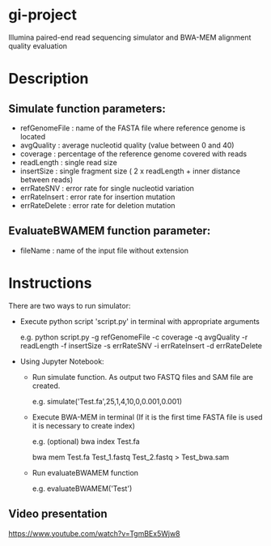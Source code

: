 # gi-project
Illumina paired-end read sequencing simulator and BWA-MEM alignment quality evaluation

# Description

## Simulate function parameters:
  - refGenomeFile : name of the FASTA file where reference genome is located
  - avgQuality : average nucleotid quality (value between 0 and 40)
  - coverage : percentage of the reference genome covered with reads
  - readLength : single read size
  - insertSize : single fragment size ( 2 x readLength + inner distance between reads)
  - errRateSNV : error rate for single nucleotid variation
  - errRateInsert : error rate for insertion mutation
  - errRateDelete : error rate for deletion mutation
 
## EvaluateBWAMEM function parameter:
  -  fileName : name of the input file without extension


# Instructions

There are two ways to run simulator:
  - Execute python script 'script.py' in terminal with appropriate arguments
   
    e.g. python script.py -g refGenomeFile -c coverage -q avgQuality -r readLength -f insertSize -s errRateSNV -i errRateInsert -d errRateDelete
    
  - Using Jupyter Notebook:
  
    - Run simulate function. As output two FASTQ files and SAM file are created. 

      e.g. simulate('Test.fa',25,1,4,10,0,0.001,0.001)
    - Execute BWA-MEM in terminal (If it is the first time FASTA file is used it is necessary to create index)

      e.g. (optional) bwa index Test.fa

       bwa mem Test.fa Test_1.fastq Test_2.fastq > Test_bwa.sam

    - Run evaluateBWAMEM function

      e.g. evaluateBWAMEM('Test')
    
## Video presentation

  https://www.youtube.com/watch?v=TgmBEx5Wjw8
